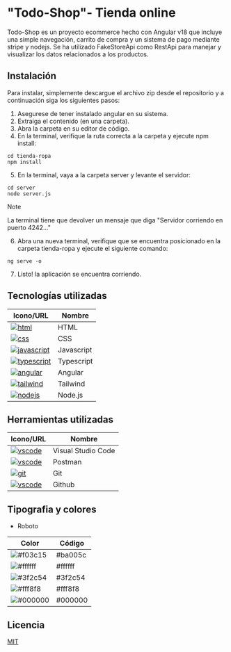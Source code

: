 # "Todo-Shop"- Tienda online
Todo-Shop es un proyecto ecommerce hecho con Angular v18 que incluye una simple navegación, carrito de compra y un sistema de pago mediante stripe y nodejs. Se ha utilizado FakeStoreApi como RestApi para manejar y visualizar los datos relacionados a los productos.

## Instalación
Para instalar, simplemente descargue el archivo zip desde el repositorio y a continuación siga los siguientes pasos:
1. Asegurese de tener instalado angular en su sistema.
2. Extraiga el contenido (en una carpeta).
3. Abra la carpeta en su editor de código.
4. En la terminal, verifique la ruta correcta a la carpeta y ejecute npm install:
```
cd tienda-ropa
npm install
```
5. En la terminal, vaya a la carpeta server y levante el servidor:
```
cd server
node server.js
```
> [!NOTE]
> La terminal tiene que devolver un mensaje que diga "Servidor corriendo en puerto 4242..."

6. Abra una nueva terminal, verifique que se encuentra posicionado en la carpeta tienda-ropa y ejecute el siguiente comando:
```
ng serve -o
```
7. Listo! la aplicación se encuentra corriendo.

## Tecnologías utilizadas

| Icono/URL  | Nombre |
| ------------- | ------------- |
| [![html](https://skillicons.dev/icons?i=html)](https://developer.mozilla.org/en-US/docs/Web/HTML)  | HTML  |
| [![css](https://skillicons.dev/icons?i=css)](https://developer.mozilla.org/es/docs/Web/CSS)  | CSS  |
| [![javascript](https://skillicons.dev/icons?i=js)](https://developer.mozilla.org/en-US/docs/Learn/Getting_started_with_the_web/JavaScript_basics) | Javascript |
| [![typescript](https://skillicons.dev/icons?i=ts)](https://developer.mozilla.org/en-US/docs/Learn/Getting_started_with_the_web/JavaScript_basics) | Typescript |
| [![angular](https://skillicons.dev/icons?i=angular)](https://angular.dev/) | Angular |
| [![tailwind](https://skillicons.dev/icons?i=tailwind)](https://tailwindcss.com/) | Tailwind |
| [![nodejs](https://skillicons.dev/icons?i=nodejs)](https://nodejs.org/en) | Node.js |

## Herramientas utilizadas
| Icono/URL  | Nombre |
| ------------- | ------------- |
| [![vscode](https://skillicons.dev/icons?i=vscode)](https://code.visualstudio.com/)  | Visual Studio Code  |
| [![vscode](https://skillicons.dev/icons?i=postman)](https://www.postman.com/)  | Postman  |
| [![git](https://skillicons.dev/icons?i=git)](https://git-scm.com/)  | Git  |
| [![vscode](https://skillicons.dev/icons?i=github)](https://github.com/)  | Github  |

## Tipografia y colores
- Roboto

| Color  | Código |
| ------------- | ------------- |
| ![#f03c15](https://placehold.co/15x15/ba005c/ba005c.png)  | #ba005c  |
| ![#ffffff](https://placehold.co/15x15/ffffff/ffffff.png)  | #ffffff  |
| ![#3f2c54](https://placehold.co/15x15/3f2c54/3f2c54.png)  | #3f2c54  |
| ![#fff8f8](https://placehold.co/15x15/fff8f8/fff8f8.png)  | #fff8f8  |
| ![#000000](https://placehold.co/15x15/000000/000000.png)  | #000000  |

## Licencia

[MIT](https://choosealicense.com/licenses/mit/)